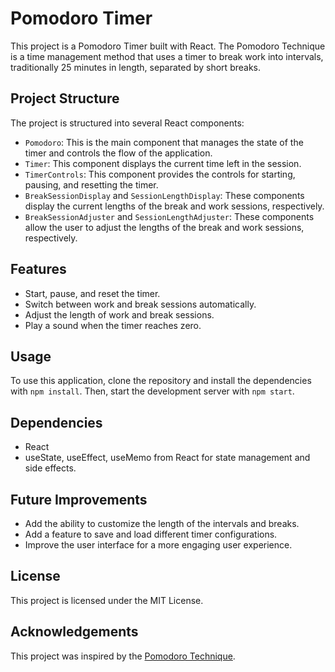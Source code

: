 # Pomodoro Timer

This project is a Pomodoro Timer built with React. The Pomodoro Technique is a time management method that uses a timer to break work into intervals, traditionally 25 minutes in length, separated by short breaks.

## Project Structure

The project is structured into several React components:

- `Pomodoro`: This is the main component that manages the state of the timer and controls the flow of the application.
- `Timer`: This component displays the current time left in the session.
- `TimerControls`: This component provides the controls for starting, pausing, and resetting the timer.
- `BreakSessionDisplay` and `SessionLengthDisplay`: These components display the current lengths of the break and work sessions, respectively.
- `BreakSessionAdjuster` and `SessionLengthAdjuster`: These components allow the user to adjust the lengths of the break and work sessions, respectively.

## Features

- Start, pause, and reset the timer.
- Switch between work and break sessions automatically.
- Adjust the length of work and break sessions.
- Play a sound when the timer reaches zero.

## Usage

To use this application, clone the repository and install the dependencies with `npm install`. Then, start the development server with `npm start`.

## Dependencies

- React
- useState, useEffect, useMemo from React for state management and side effects.

## Future Improvements

- Add the ability to customize the length of the intervals and breaks.
- Add a feature to save and load different timer configurations.
- Improve the user interface for a more engaging user experience.

## License

This project is licensed under the MIT License.

## Acknowledgements

This project was inspired by the [Pomodoro Technique](https://en.wikipedia.org/wiki/Pomodoro_Technique).